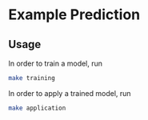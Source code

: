 # Example Prediction

## Usage

In order to train a model, run

```bash
make training
```

In order to apply a trained model, run

```bash
make application
```
